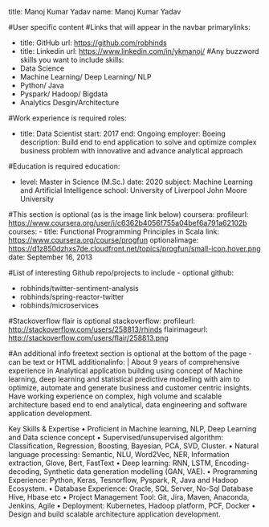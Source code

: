 title: Manoj Kumar Yadav
name: Manoj Kumar Yadav

#User specific content
#Links that will appear in the navbar
primarylinks:
 - title: GitHub
   url: https://github.com/robhinds
 - title: Linkedin
   url: https://www.linkedin.com/in/ykmanoj/
#Any buzzword skills you want to include
skills:
 - Data Science
 - Machine Learning/ Deep Learning/ NLP
 - Python/ Java
 - Pyspark/ Hadoop/ Bigdata
 - Analytics Desgin/Architecture

#Work experience is required
roles:
 - title: Data Scientist
   start: 2017
   end: Ongoing
   employer: Boeing
   description: Build end to end application to solve and optimize complex business problem with innovative and advance analytical approach

#Education is required
education:
 - level: Master in Science (M.Sc.)
   date: 2020
   subject: Machine Learning and Artificial Intelligence
   school: University of Liverpool John Moore University

#This section is optional (as is the image link below)
coursera:
   profileurl: https://www.coursera.org/user/i/c6362b4056f755a04bef6a791a62102b
   courses:
    - title: Functional Programming Principles in Scala
      link: https://www.coursera.org/course/progfun
      optionalimage: https://d1z850dzhxs7de.cloudfront.net/topics/progfun/small-icon.hover.png
      date: September 16, 2013

#List of interesting Github repo/projects to include - optional
github:
 - robhinds/twitter-sentiment-analysis
 - robhinds/spring-reactor-twitter
 - robhinds/microservices

#Stackoverflow flair is optional
stackoverflow:
   profileurl: http://stackoverflow.com/users/258813/rhinds
   flairimageurl: http://stackoverflow.com/users/flair/258813.png


#An additional info freetext section is optional at the bottom of the page - can be text or HTML
additionalinfo: |
About 9 years of comprehensive experience in Analytical application building using concept of Machine learning, deep learning and statistical predictive modelling with aim to optimize, automate and generate business and customer centric insights. Have working experience on complex, high volume and scalable architecture based end to end analytical, data engineering and software application development.  

Key Skills & Expertise 
•	Proficient in Machine learning, NLP, Deep Learning and Data science concept
•	Supervised/unsupervised algorithm: Classification, Regression, Boosting, Bayesian, PCA, SVD, Cluster.
•	Natural language processing: Semantic, NLU, Word2Vec, NER, Information extraction, Glove, Bert, FastText
•	Deep learning: RNN, LSTM, Encoding-decoding, Synthetic data generation modelling (GAN, VAE).
•	Programming Experience: Python, Keras, Tesnorflow, Pyspark, R, Java and Hadoop Ecosystem.
•	Database Experience: Oracle, SQL Server, No-Sql Database Hive, Hbase  etc
•	Project Management Tool: Git, Jira, Maven, Anaconda, Jenkins, Agile
•	Deployment: Kubernetes, Hadoop platform, PCF, Docker
•	Design and build scalable architecture application development.

